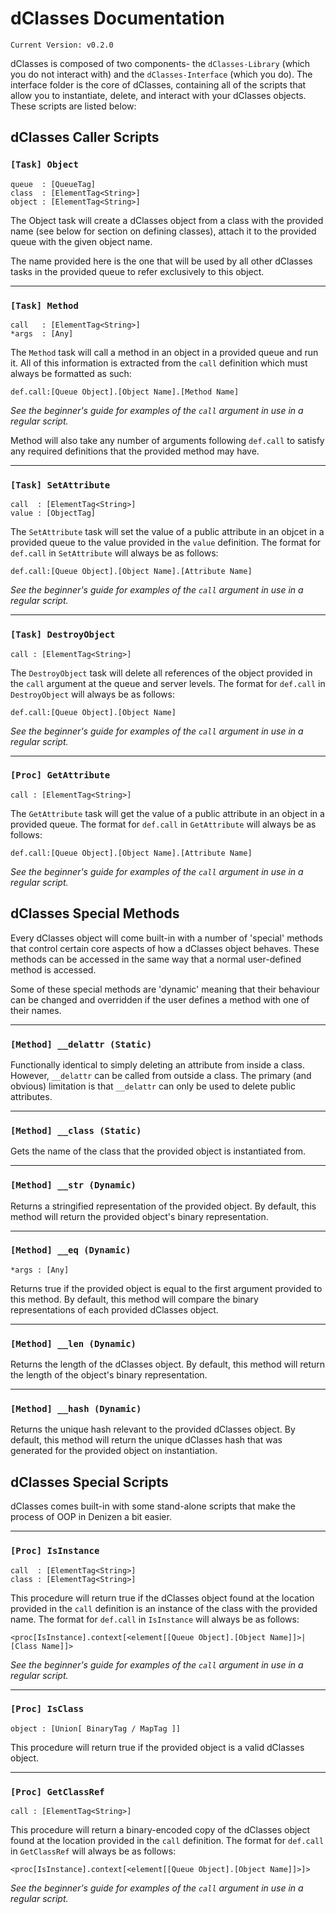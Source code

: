 # dClasses Documentation

`Current Version: v0.2.0`

dClasses is composed of two components- the `dClasses-Library` (which you do not interact with) and the `dClasses-Interface` (which you do). The interface folder is the core of dClasses, containing all of the scripts that allow you to instantiate, delete, and interact with your dClasses objects. These scripts are listed below:

## dClasses Caller Scripts

### `[Task] Object`
```
queue  : [QueueTag]
class  : [ElementTag<String>]
object : [ElementTag<String>]
```

The Object task will create a dClasses object from a class with the provided name (see below for section on defining classes), attach it to the provided queue with the given object name.

The name provided here is the one that will be used by all other dClasses tasks in the provided queue to refer exclusively to this object.

---

### `[Task] Method`
```
call   : [ElementTag<String>]
*args  : [Any]
```

The `Method` task will call a method in an object in a provided queue and run it. All of this information is extracted from the `call` definition which must always be formatted as such:

```
def.call:[Queue Object].[Object Name].[Method Name]
```
*See the beginner's guide for examples of the `call` argument in use in a regular script.*

Method will also take any number of arguments following `def.call` to satisfy any required definitions that the provided method may have.

---

### `[Task] SetAttribute`
```
call  : [ElementTag<String>]
value : [ObjectTag]
```

The `SetAttribute` task will set the value of a public attribute in an objcet in a provided queue to the value provided in the `value` definition. The format for `def.call` in `SetAttribute` will always be as follows:

```
def.call:[Queue Object].[Object Name].[Attribute Name]
```
*See the beginner's guide for examples of the `call` argument in use in a regular script.*

---

### `[Task] DestroyObject`
```
call : [ElementTag<String>]
```

The `DestroyObject` task will delete all references of the object provided in the `call` argument at the queue and server levels. The format for `def.call` in `DestroyObject` will always be as follows:

```
def.call:[Queue Object].[Object Name]
```
*See the beginner's guide for examples of the `call` argument in use in a regular script.*

---

### `[Proc] GetAttribute`
```
call : [ElementTag<String>]
```

The `GetAttribute` task will get the value of a public attribute in an object in a provided queue. The format for `def.call` in `GetAttribute` will always be as follows:

```
def.call:[Queue Object].[Object Name].[Attribute Name]
```
*See the beginner's guide for examples of the `call` argument in use in a regular script.*

## dClasses Special Methods

Every dClasses object will come built-in with a number of 'special' methods that control certain core aspects of how a dClasses object behaves. These methods can be accessed in the same way that a normal user-defined method is accessed.

Some of these special methods are 'dynamic' meaning that their behaviour can be changed and overridden if the user defines a method with one of their names.

---

### `[Method] __delattr (Static)`

Functionally identical to simply deleting an attribute from inside a class. However, `__delattr` can be called from outside a class. The primary (and obvious) limitation is that `__delattr` can only be used to delete public attributes.

---

### `[Method] __class (Static)`

Gets the name of the class that the provided object is instantiated from.

---

### `[Method] __str (Dynamic)`

Returns a stringified representation of the provided object. By default, this method will return the provided object's binary representation.

---

### `[Method] __eq (Dynamic)`
```
*args : [Any]
```

Returns true if the provided object is equal to the first argument provided to this method. By default, this method will compare the binary representations of each provided dClasses object.

---

### `[Method] __len (Dynamic)`

Returns the length of the dClasses object. By default, this method will return the length of the object's binary representation.

---

### `[Method] __hash (Dynamic)`

Returns the unique hash relevant to the provided dClasses object. By default, this method will return the unique dClasses hash that was generated for the provided object on instantiation.

## dClasses Special Scripts

dClasses comes built-in with some stand-alone scripts that make the process of OOP in Denizen a bit easier.

---

### `[Proc] IsInstance`
```
call  : [ElementTag<String>]
class : [ElementTag<String>]
```

This procedure will return true if the dClasses object found at the location provided in the `call` definition is an instance of the class with the provided name. The format for `def.call` in `IsInstance` will always be as follows:

```
<proc[IsInstance].context[<element[[Queue Object].[Object Name]]>|[Class Name]]>
```
*See the beginner's guide for examples of the `call` argument in use in a regular script.*

---

### `[Proc] IsClass`
```
object : [Union[ BinaryTag / MapTag ]]
```

This procedure will return true if the provided object is a valid dClasses object.

---

### `[Proc] GetClassRef`
```
call : [ElementTag<String>]
```

This procedure will return a binary-encoded copy of the dClasses object found at the location provided in the `call` definition. The format for `def.call` in `GetClassRef` will always be as follows:

```
<proc[IsInstance].context[<element[[Queue Object].[Object Name]]>]>
```
*See the beginner's guide for examples of the `call` argument in use in a regular script.*

